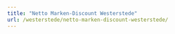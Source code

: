 ```yaml
---
title: "Netto Marken-Discount Westerstede"
url: /westerstede/netto-marken-discount-westerstede/
---
```

